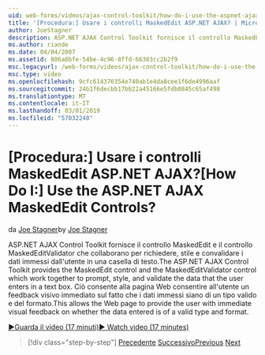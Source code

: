 ```yaml
---
uid: web-forms/videos/ajax-control-toolkit/how-do-i-use-the-aspnet-ajax-maskededit-controls
title: '[Procedura:] Usare i controlli MaskedEdit ASP.NET AJAX? | Microsoft Docs'
author: JoeStagner
description: ASP.NET AJAX Control Toolkit fornisce il controllo MaskedEdit e il controllo MaskedEditValidator che funzionano insieme alla richiesta, lo stile e la convalida di d...
ms.author: riande
ms.date: 04/04/2007
ms.assetid: 806a8bfe-54be-4c96-8ffd-66303cc2b2f9
msc.legacyurl: /web-forms/videos/ajax-control-toolkit/how-do-i-use-the-aspnet-ajax-maskededit-controls
msc.type: video
ms.openlocfilehash: 9cfc614376354e740ab1e4da8cee1f6de4996aaf
ms.sourcegitcommit: 24b1f6decbb17bb22a45166e5fdb0845c65af498
ms.translationtype: MT
ms.contentlocale: it-IT
ms.lasthandoff: 03/01/2019
ms.locfileid: "57032248"
---
```

<a name="how-do-i-use-the-aspnet-ajax-maskededit-controls"></a><span data-ttu-id="444db-104">[Procedura:] Usare i controlli MaskedEdit ASP.NET AJAX?</span><span class="sxs-lookup"><span data-stu-id="444db-104">[How Do I:] Use the ASP.NET AJAX MaskedEdit Controls?</span></span>
====================
<span data-ttu-id="444db-105">da [Joe Stagner](https://github.com/JoeStagner)</span><span class="sxs-lookup"><span data-stu-id="444db-105">by [Joe Stagner](https://github.com/JoeStagner)</span></span>

<span data-ttu-id="444db-106">ASP.NET AJAX Control Toolkit fornisce il controllo MaskedEdit e il controllo MaskedEditValidator che collaborano per richiedere, stile e convalidare i dati immessi dall'utente in una casella di testo.</span><span class="sxs-lookup"><span data-stu-id="444db-106">The ASP.NET AJAX Control Toolkit provides the MaskedEdit control and the MaskedEditValidator control which work together to prompt, style, and validate the data that the user enters in a text box.</span></span> <span data-ttu-id="444db-107">Ciò consente alla pagina Web consentire all'utente un feedback visivo immediato sul fatto che i dati immessi siano di un tipo valido e del formato.</span><span class="sxs-lookup"><span data-stu-id="444db-107">This allows the Web page to provide the user with immediate visual feedback on whether the data entered is of a valid type and format.</span></span>

[<span data-ttu-id="444db-108">&#9654;Guarda il video (17 minuti)</span><span class="sxs-lookup"><span data-stu-id="444db-108">&#9654; Watch video (17 minutes)</span></span>](https://channel9.msdn.com/Blogs/ASP-NET-Site-Videos/how-do-i-use-the-aspnet-ajax-maskededit-controls)

> [!div class="step-by-step"]
> <span data-ttu-id="444db-109">[Precedente](how-do-i-use-the-aspnet-ajax-dropdown-control.md)
> [Successivo](how-do-i-use-the-aspnet-ajax-mutuallyexclusive-checkbox-extender.md)</span><span class="sxs-lookup"><span data-stu-id="444db-109">[Previous](how-do-i-use-the-aspnet-ajax-dropdown-control.md)
[Next](how-do-i-use-the-aspnet-ajax-mutuallyexclusive-checkbox-extender.md)</span></span>
